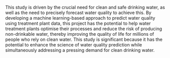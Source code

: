 This study is driven by the crucial need for clean and safe drinking water, as well as the need to precisely forecast water quality to achieve this. By developing a machine learning-based approach to predict water quality using treatment plant data, this project has the potential to help water treatment plants optimise their processes and reduce the risk of producing non-drinkable water, thereby improving the quality of life for millions of people who rely on clean water. This study is significant because it has the potential to enhance the science of water quality prediction while simultaneously addressing a pressing demand for clean drinking water.
